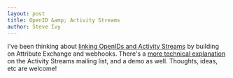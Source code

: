 ```yaml
---
layout: post
title: OpenID &amp; Activity Streams
author: Steve Ivy
---
```


I've been thinking about [linking OpenIDs and Activity Streams][] by building on
Attribute Exchange and webhooks. There's a [more technical explanation][] on the
Activity Streams mailing list, and a demo as well. Thoughts, ideas, etc are
welcome!

[linking OpenIDs and Activity Streams]: http://www.monkinetic.com/2009/10/identity-activity-making-the-connection.html
[more technical explanation]: http://groups.google.com/group/activity-streams/browse_thread/thread/a713cc66904ec50b
